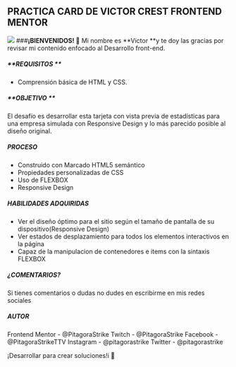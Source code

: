 ## **PRACTICA CARD DE VICTOR CREST FRONTEND MENTOR**
![](https://scontent.fmex33-1.fna.fbcdn.net/v/t39.30808-6/271664928_1226189761204684_16226174399987659_n.jpg?_nc_cat=104&ccb=1-5&_nc_sid=0debeb&_nc_eui2=AeGEv2FsGupE_17OoednYk3bLqn5ONw61oYuqfk43DrWhi3PbJFaVPpG1q4V0aXfj4JjtCGWzdqdAmcidtlmftun&_nc_ohc=R8VD8Vu-qyAAX8kI-h6&tn=-tw_F3kC62ndv06r&_nc_ht=scontent.fmex33-1.fna&oh=00_AT-iAdwmip2xPxrQCpE5LejrR6Rkr6Inc1remkiekTOPBA&oe=61E410F0)
###**¡BIENVENIDOS! 👋**
Mi nombre es **Victor **y te doy las gracias por revisar mi contenido enfocado al Desarrollo front-end.

##### **REQUISITOS **
- Comprensión básica de HTML y CSS.

##### **OBJETIVO **

El desafío es desarrollar esta tarjeta con vista previa de estadísticas para una empresa simulada con Responsive Design y lo más parecido posible al diseño original.


##### **PROCESO**
- Construido con Marcado HTML5 semántico
- Propiedades personalizadas de CSS
- Uso de FLEXBOX
- Responsive Design

##### **HABILIDADES ADQUIRIDAS**

- Ver el diseño óptimo para el sitio según el tamaño de pantalla de su dispositivo(Responsive Design)
- Ver estados de desplazamiento para todos los elementos interactivos en la página
- Capaz de la manipulacion de contenedores e items con la sintaxis FLEXBOX

##### **¿COMENTARIOS?**
Si tienes comentarios o dudas no dudes en escribirme en mis redes sociales

##### **AUTOR**

Frontend Mentor - @PitagoraStrike
Twitch - @PitagoraStrike
Facebook - @PitagoraStrikeTTV
Instagram - @pitagorastrike
Twitter - @pitagorastrike

¡Desarrollar para crear soluciones!i 🚀
